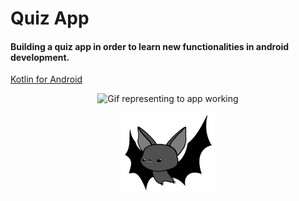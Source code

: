 # Quiz App

#### Building a quiz app in order to learn new functionalities in android development.

[Kotlin for Android](https://kotlinlang.org/docs/android-overview.html) <br>

<p align="center">
    <img src="demo-video/quiz_app.gif" alt="Gif representing to app working" width="250" height="510" />
</p>

<p align="center">
  <img src="demo-video/bat.png" alt="devlower logo" width="150">
</p>
